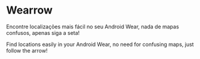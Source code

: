 # Wearrow
Encontre localizações mais fácil no seu Android Wear, nada de mapas confusos, apenas siga a seta!

Find locations easily in your Android Wear, no need for confusing maps, just follow the arrow!
